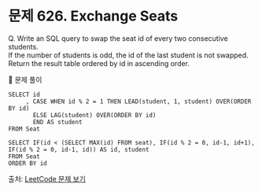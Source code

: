 # 문제 626. Exchange Seats

Q. Write an SQL query to swap the seat id of every two consecutive students. <br>
If the number of students is odd, the id of the last student is not swapped. <br>
Return the result table ordered by id in ascending order.

🔑 문제 풀이
```mysql
SELECT id
     , CASE WHEN id % 2 = 1 THEN LEAD(student, 1, student) OVER(ORDER BY id)
       ELSE LAG(student) OVER(ORDER BY id)
       END AS student
FROM Seat
```

```mysql
SELECT IF(id < (SELECT MAX(id) FROM seat), IF(id % 2 = 0, id-1, id+1), IF(id % 2 = 0, id-1, id)) AS id, student
FROM Seat 
ORDER BY id
```

출처: [LeetCode 문제 보기](https://leetcode.com/problems/exchange-seats/)
